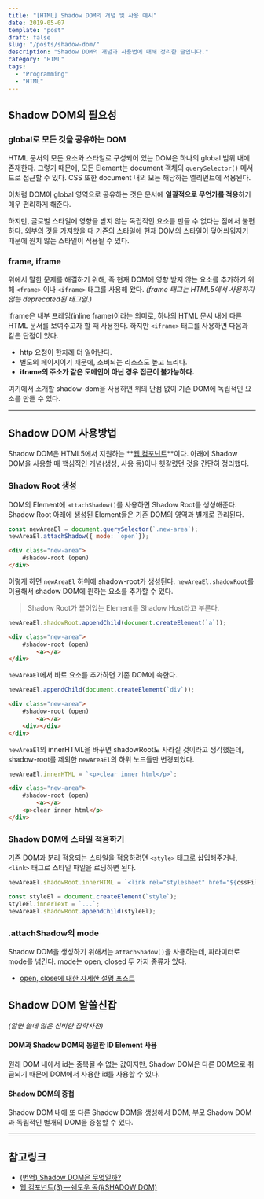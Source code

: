 ```yaml
---
title: "[HTML] Shadow DOM의 개념 및 사용 예시"
date: 2019-05-07
template: "post"
draft: false
slug: "/posts/shadow-dom/"
description: "Shadow DOM의 개념과 사용법에 대해 정리한 글입니다."
category: "HTML"
tags:
  - "Programming"
  - "HTML"
---
```


## Shadow DOM의 필요성
### global로 모든 것을 공유하는 DOM
HTML 문서의 모든 요소와 스타일로 구성되어 있는 DOM은 하나의 global 범위 내에 존재한다. 그렇기 때문에, 모든 Element는 document 객체의 `querySelector()` 메서드로 접근할 수 있다. CSS 또한 document 내의 모든 해당하는 엘리먼트에 적용된다. 

이처럼 DOM이 global 영역으로 공유하는 것은 문서에 **일괄적으로 무언가를 적용**하기 매우 편리하게 해준다.

하지만, 글로벌 스타일에 영향을 받지 않는 독립적인 요소를 만들 수 없다는 점에서 불편하다. 외부의 것을 가져왔을 때 기존의 스타일에 현재 DOM의 스타일이 덮어씌워지기 때문에 원치 않는 스타일이 적용될 수 있다. 

### frame, iframe
위에서 말한 문제를 해결하기 위해, 즉 현재 DOM에 영향 받지 않는 요소를 추가하기 위해 `<frame>` 이나 `<iframe>` 태그를 사용해 왔다. *(frame 태그는 HTML5에서 사용하지 않는 deprecated된 태그임.)*

iframe은 내부 프레임(inline frame)이라는 의미로, 하나의 HTML 문서 내에 다른 HTML 문서를 보여주고자 할 때 사용한다. 하지만 `<iframe>` 태그를 사용하면 다음과 같은 단점이 있다.

* http 요청이 한차례 더 일어난다.
* 별도의 페이지이기 때문에, 소비되는 리소스도 높고 느리다.
* **iframe의 주소가 같은 도메인이 아닌 경우 접근이 불가능하다.**

여기에서 소개할 shadow-dom을 사용하면 위의 단점 없이 기존 DOM에 독립적인 요소를 만들 수 있다.

***
## Shadow DOM 사용방법
Shadow DOM은 HTML5에서 지원하는 **[웹 컴포넌트](https://developer.mozilla.org/ko/docs/Web/Web_Components)**이다. 아래에 Shadow DOM을 사용할 때 핵심적인 개념(생성, 사용 등)이나 헷갈렸던 것을 간단히 정리했다.

### Shadow Root 생성
DOM의 Element에 `attachShadow()`를 사용하면 Shadow Root를 생성해준다. Shadow Root 아래에 생성된 Element들은 기존 DOM의 영역과 별개로 관리된다.
```js
const newAreaEl = document.querySelector(`.new-area`);
newAreaEl.attachShadow({ mode: `open`});
```
```html
<div class="new-area">
    #shadow-root (open)
</div>
```
이렇게 하면 `newAreaEl` 하위에 shadow-root가 생성된다. `newAreaEl.shadowRoot`를 이용해서 shadow DOM에 원하는 요소를 추가할 수 있다.

> Shadow Root가 붙어있는 Element를 Shadow Host라고 부른다.

```js
newAreaEl.shadowRoot.appendChild(document.createElement(`a`));
```
```html
<div class="new-area">
    #shadow-root (open)
        <a></a>
</div>
```

`newAreaEl`에서 바로 요소를 추가하면 기존 DOM에 속한다.
```js
newAreaEl.appendChild(document.createElement(`div`));
```
```html
<div class="new-area">
    #shadow-root (open)
        <a></a>
    <div></div>
</div>
```

`newAreaEl`의 innerHTML을 바꾸면 shadowRoot도 사라질 것이라고 생각했는데, shadow-root를 제외한 `newAreaEl`의 하위 노드들만 변경되었다.
```js
newAreaEl.innerHTML = `<p>clear inner html</p>`;
```
```html
<div class="new-area">
    #shadow-root (open)
        <a></a>
    <p>clear inner html</p>
</div>
```

### Shadow DOM에 스타일 적용하기
기존 DOM과 분리 적용되는 스타일을 적용하려면 `<style>` 태그로 삽입해주거나, `<link>` 태그로 스타일 파일을 로딩하면 된다.

```js
newAreaEl.shadowRoot.innerHTML = `<link rel="stylesheet" href="${cssFile}" />`;

const styleEl = document.createElement(`style`);
styleEl.innerText = `...`;
newAreaEl.shadowRoot.appendChild(styleEl);
```

### .attachShadow의 mode
Shadow DOM을 생성하기 위해서는 `attachShadow()`을 사용하는데, 파라미터로 mode를 넘긴다. mode는 open, closed 두 가지 종류가 있다.

* [open, close에 대한 자세한 설명 포스트](https://medium.com/@emilio_martinez/shadow-dom-open-vs-closed-1a8cf286088a)

## Shadow DOM 알쓸신잡
*(알면 쓸데 많은 신비한 잡학사전)*

#### DOM과 Shadow DOM의 동일한 ID Element 사용
원래 DOM 내에서 id는 중복될 수 없는 값이지만, Shadow DOM은 다른 DOM으로 취급되기 때문에 DOM에서 사용한 id를 사용할 수 있다.

#### Shadow DOM의 중첩
Shadow DOM 내에 또 다른 Shadow DOM을 생성해서 DOM, 부모 Shadow DOM과 독립적인 별개의 DOM을 중첩할 수 있다.

***
## 참고링크
* [(번역) Shadow DOM은 무엇일까?](https://wit.nts-corp.com/2019/03/27/5552)
* [웹 컴포넌트(3) — 쉐도우 돔(#SHADOW DOM)](https://kyu.io/ko/%EC%9B%B9-%EC%BB%B4%ED%8F%AC%EB%84%8C%ED%8A%B83%E2%80%8A-%E2%80%8A%EC%89%90%EB%8F%84%EC%9A%B0-%EB%8F%94shadow-dom/)